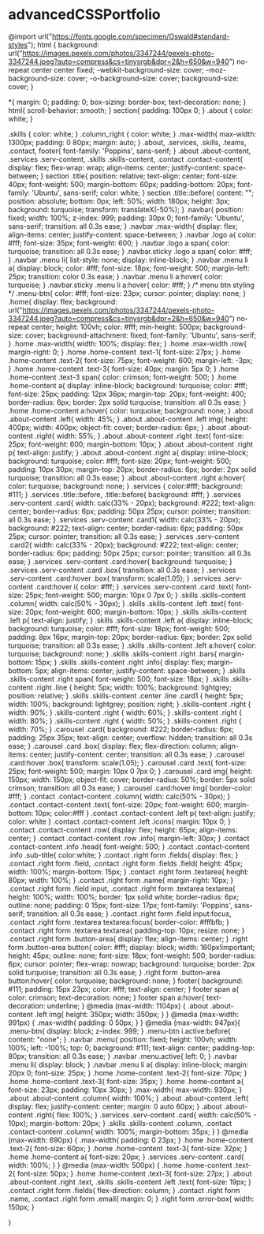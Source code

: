 # advancedCSSPortfolio

@import url("https://fonts.google.com/specimen/Oswald#standard-styles");
html { 
    background: url("https://images.pexels.com/photos/3347244/pexels-photo-3347244.jpeg?auto=compress&cs=tinysrgb&dpr=2&h=650&w=940") no-repeat center center fixed; 
    -webkit-background-size: cover;
    -moz-background-size: cover;
    -o-background-size: cover;
    background-size: cover;
  }


*{
    margin: 0;
    padding: 0;
    box-sizing: border-box;
    text-decoration: none;
}
html{
    scroll-behavior: smooth;
}
section{
    padding: 100px 0;
}
.about {
    color: white;
}

.skills {
    color: white;
}
.column_right {
    color: white;
}
.max-width{
    max-width: 1300px;
    padding: 0 80px;
    margin: auto;
}
.about, .services, .skills, .teams, .contact, footer{
    font-family: 'Poppins', sans-serif;
}
.about .about-content,
.services .serv-content,
.skills .skills-content,
.contact .contact-content{
    display: flex;
    flex-wrap: wrap;
    align-items: center;
    justify-content: space-between;
}
section .title{
    position: relative;
    text-align: center;
    font-size: 40px;
    font-weight: 500;
    margin-bottom: 60px;
    padding-bottom: 20px;
    font-family: 'Ubuntu', sans-serif;
    color: white;
}
section .title::before{
    content: "";
    position: absolute;
    bottom: 0px;
    left: 50%;
    width: 180px;
    height: 3px;
    background: turquoise;
    transform: translateX(-50%);
}
.navbar{
    position: fixed;
    width: 100%;
    z-index: 999;
    padding: 30px 0;
    font-family: 'Ubuntu', sans-serif;
    transition: all 0.3s ease;
}
.navbar .max-width{
    display: flex;
    align-items: center;
    justify-content: space-between;
}
.navbar .logo a{
    color: #fff;
    font-size: 35px;
    font-weight: 600;
}
.navbar .logo a span{
    color: turquoise;
    transition: all 0.3s ease;
}
.navbar.sticky .logo a span{
    color: #fff;
}
.navbar .menu li{
    list-style: none;
    display: inline-block;
}
.navbar .menu li a{
    display: block;
    color: #fff;
    font-size: 18px;
    font-weight: 500;
    margin-left: 25px;
    transition: color 0.3s ease;
}
.navbar .menu li a:hover{
    color: turquoise;
}
.navbar.sticky .menu li a:hover{
    color: #fff;
}
/* menu btn styling */
.menu-btn{
    color: #fff;
    font-size: 23px;
    cursor: pointer;
    display: none;
}
.home{
    display: flex;
    background: url("https://images.pexels.com/photos/3347244/pexels-photo-3347244.jpeg?auto=compress&cs=tinysrgb&dpr=2&h=650&w=940") no-repeat center;
    height: 100vh;
    color: #fff;
    min-height: 500px;
    background-size: cover;
    background-attachment: fixed;
    font-family: 'Ubuntu', sans-serif;
}
.home .max-width{
  width: 100%;
  display: flex;
}
.home .max-width .row{
  margin-right: 0;
}
.home .home-content .text-1{
    font-size: 27px;
}
.home .home-content .text-2{
    font-size: 75px;
    font-weight: 600;
    margin-left: -3px;
}
.home .home-content .text-3{
    font-size: 40px;
    margin: 5px 0;
}
.home .home-content .text-3 span{
    color: crimson;
    font-weight: 500;
}
.home .home-content a{
    display: inline-block;
    background: turquoise;
    color: #fff;
    font-size: 25px;
    padding: 12px 36px;
    margin-top: 20px;
    font-weight: 400;
    border-radius: 6px;
    border: 2px solid turquoise;
    transition: all 0.3s ease;
}
.home .home-content a:hover{
    color: turquoise;
    background: none;
}
.about .about-content .left{
    width: 45%;
}
.about .about-content .left img{
    height: 400px;
    width: 400px;
    object-fit: cover;
    border-radius: 6px;
}
.about .about-content .right{
    width: 55%;
}
.about .about-content .right .text{
    font-size: 25px;
    font-weight: 600;
    margin-bottom: 10px;
}
.about .about-content .right p{
    text-align: justify;
}
.about .about-content .right a{
    display: inline-block;
    background: turquoise;
    color: #fff;
    font-size: 20px;
    font-weight: 500;
    padding: 10px 30px;
    margin-top: 20px;
    border-radius: 6px;
    border: 2px solid turquoise;
    transition: all 0.3s ease;
}
.about .about-content .right a:hover{
    color: turquoise;
    background: none;
}
.services {
    color:#fff;
    background: #111;
}
.services .title::before, .title::before{
    background: #fff;
}
.services .serv-content .card{
    width: calc(33% - 20px);
    background: #222;
    text-align: center;
    border-radius: 6px;
    padding: 50px 25px;
    cursor: pointer;
    transition: all 0.3s ease;
}
.services .serv-content .card1{
    width: calc(33% - 20px);
    background: #222;
    text-align: center;
    border-radius: 6px;
    padding: 50px 25px;
    cursor: pointer;
    transition: all 0.3s ease;
}
.services .serv-content .card2{
    width: calc(33% - 20px);
    background: #222;
    text-align: center;
    border-radius: 6px;
    padding: 50px 25px;
    cursor: pointer;
    transition: all 0.3s ease;
}
.services .serv-content .card:hover{
    background: turquoise;
}
.services .serv-content .card .box{
    transition: all 0.3s ease;
}
.services .serv-content .card:hover .box{
    transform: scale(1.05);
}
.services .serv-content .card:hover i{
    color: #fff;
}
.services .serv-content .card .text{
    font-size: 25px;
    font-weight: 500;
    margin: 10px 0 7px 0;
}
.skills .skills-content .column{
    width: calc(50% - 30px);
}
.skills .skills-content .left .text{
    font-size: 20px;
    font-weight: 600;
    margin-bottom: 10px;
}
.skills .skills-content .left p{
    text-align: justify;
}
.skills .skills-content .left a{
    display: inline-block;
    background: turquoise;
    color: #fff;
    font-size: 18px;
    font-weight: 500;
    padding: 8px 16px;
    margin-top: 20px;
    border-radius: 6px;
    border: 2px solid turquoise;
    transition: all 0.3s ease;
}
.skills .skills-content .left a:hover{
    color: turquoise;
    background: none;
}
.skills .skills-content .right .bars{
    margin-bottom: 15px;
}
.skills .skills-content .right .info{
    display: flex;
    margin-bottom: 5px;
    align-items: center;
    justify-content: space-between;
}
.skills .skills-content .right span{
    font-weight: 500;
    font-size: 18px;
}
.skills .skills-content .right .line {
    height: 5px;
    width: 100%;
    background: lightgrey;
    position: relative;
}
.skills .skills-content .center .line .card1 {
    height: 5px;
    width: 100%;
    background: lightgrey;
    position: right;
}
.skills-content .right {
    width: 90%;
}
.skills-content .right {
    width: 60%;
}
.skills-content .right {
    width: 80%;
}
.skills-content .right {
    width: 50%;
}
.skills-content .right {
    width: 70%;
}
.carousel .card{
    background: #222;
    border-radius: 6px;
    padding: 25px 35px;
    text-align: center;
    overflow: hidden;
    transition: all 0.3s ease;
}
.carousel .card .box{
    display: flex;
    flex-direction: column;
    align-items: center;
    justify-content: center;
    transition: all 0.3s ease;
}
.carousel .card:hover .box{
    transform: scale(1.05);
}
.carousel .card .text{
    font-size: 25px;
    font-weight: 500;
    margin: 10px 0 7px 0;
}
.carousel .card img{
    height: 150px;
    width: 150px;
    object-fit: cover;
    border-radius: 50%;
    border: 5px solid crimson;
    transition: all 0.3s ease;
}
.carousel .card:hover img{
    border-color: #fff;
}
.contact .contact-content .column{
    width: calc(50% - 30px);
}
.contact .contact-content .text{
    font-size: 20px;
    font-weight: 600;
    margin-bottom: 10px;
    color:#fff
}
.contact .contact-content .left p{
    text-align: justify;
    color: white
}
.contact .contact-content .left .icons{
    margin: 10px 0;
}
.contact .contact-content .row{
    display: flex;
    height: 65px;
    align-items: center;
}
.contact .contact-content .row .info{
    margin-left: 30px;
}
.contact .contact-content .info .head{
    font-weight: 500;
}
.contact .contact-content .info .sub-title{
    color:white;
    }
.contact .right form .fields{
    display: flex;
}
.contact .right form .field,
.contact .right form .fields .field{
    height: 45px;
    width: 100%;
    margin-bottom: 15px;
}
.contact .right form .textarea{
    height: 80px;
    width: 100%;
}
.contact .right form .name{
    margin-right: 10px;
}
.contact .right form .field input,
.contact .right form .textarea textarea{
    height: 100%;
    width: 100%;
    border: 1px solid white;
    border-radius: 6px;
    outline: none;
    padding: 0 15px;
    font-size: 17px;
    font-family: 'Poppins', sans-serif;
    transition: all 0.3s ease;
}
.contact .right form .field input:focus,
.contact .right form .textarea textarea:focus{
    border-color: #fffbfb;
}
.contact .right form .textarea textarea{
  padding-top: 10px;
  resize: none;
}
.contact .right form .button-area{
  display: flex;
  align-items: center;
}
.right form .button-area button{
  color: #fff;
  display: block;
  width: 160px!important;
  height: 45px;
  outline: none;
  font-size: 18px;
  font-weight: 500;
  border-radius: 6px;
  cursor: pointer;
  flex-wrap: nowrap;
  background: turquoise;
  border: 2px solid turquoise;
  transition: all 0.3s ease;
}
.right form .button-area button:hover{
  color: turquoise;
  background: none;
}
footer{
    background: #111;
    padding: 15px 23px;
    color: #fff;
    text-align: center;
}
footer span a{
    color: crimson;
    text-decoration: none;
}
footer span a:hover{
    text-decoration: underline;
}
@media (max-width: 1104px) {
    .about .about-content .left img{
        height: 350px;
        width: 350px;
    }
}
@media (max-width: 991px) {
    .max-width{
        padding: 0 50px;
    }
}
@media (max-width: 947px){
    .menu-btn{
        display: block;
        z-index: 999;
    }
    .menu-btn i.active:before{
        content: "none";
    }
    .navbar .menu{
        position: fixed;
        height: 100vh;
        width: 100%;
        left: -100%;
        top: 0;
        background: #111;
        text-align: center;
        padding-top: 80px;
        transition: all 0.3s ease;
    }
    .navbar .menu.active{
        left: 0;
    }
    .navbar .menu li{
        display: block;
    }
    .navbar .menu li a{
        display: inline-block;
        margin: 20px 0;
        font-size: 25px;
    }
    .home .home-content .text-2{
        font-size: 70px;
    }
    .home .home-content .text-3{
        font-size: 35px;
    }
    .home .home-content a{
        font-size: 23px;
        padding: 10px 30px;
    }
    .max-width{
        max-width: 930px;
    }
    .about .about-content .column{
        width: 100%;
    }
    .about .about-content .left{
        display: flex;
        justify-content: center;
        margin: 0 auto 60px;
    }
    .about .about-content .right{
        flex: 100%;
    }
    .services .serv-content .card{
        width: calc(50% - 10px);
        margin-bottom: 20px;
    }
    .skills .skills-content .column,
    .contact .contact-content .column{
        width: 100%;
        margin-bottom: 35px;
    }
}
@media (max-width: 690px) {
    .max-width{
        padding: 0 23px;
    }
    .home .home-content .text-2{
        font-size: 60px;
    }
    .home .home-content .text-3{
        font-size: 32px;
    }
    .home .home-content a{
        font-size: 20px;
    }
    .services .serv-content .card{
        width: 100%;
    }
}
@media (max-width: 500px) {
    .home .home-content .text-2{
        font-size: 50px;
    }
    .home .home-content .text-3{
        font-size: 27px;
    }
    .about .about-content .right .text,
    .skills .skills-content .left .text{
        font-size: 19px;
    }
    .contact .right form .fields{
        flex-direction: column;
    }
    .contact .right form .name,
    .contact .right form .email{
        margin: 0;
    }
    .right form .error-box{
       width: 150px;
    }
    
}
